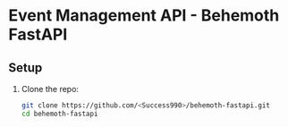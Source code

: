 # Event Management API - Behemoth FastAPI

## Setup
1. Clone the repo:
   ```bash
   git clone https://github.com/<Success990>/behemoth-fastapi.git
   cd behemoth-fastapi
